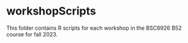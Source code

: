 # workshopScripts
This folder contains R scripts for each workshop in the BSC6926 B52 course for fall 2023. 